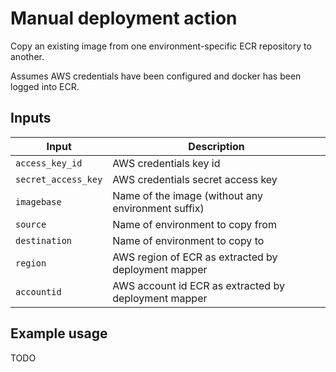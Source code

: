 # Manual deployment action

Copy an existing image from one environment-specific ECR repository to another. 

Assumes AWS credentials have been configured and docker has been logged into ECR.

## Inputs

| Input | Description |
|---|---|
| `access_key_id` | AWS credentials key id |
| `secret_access_key` | AWS credentials secret access key |
| `imagebase` | Name of the image (without any environment suffix) |
| `source` | Name of environment to copy from |
| `destination` | Name of environment to copy to |
| `region` | AWS region of ECR as extracted by deployment mapper |
| `accountid` | AWS account id ECR as extracted by deployment mapper |

## Example usage

TODO